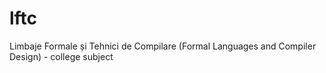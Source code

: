 # lftc
Limbaje Formale și Tehnici de Compilare (Formal Languages and Compiler Design) - college subject
